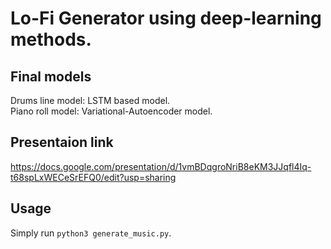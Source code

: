 # Lo-Fi Generator using deep-learning methods.

## Final models
Drums line model: LSTM based model.</br>
Piano roll model: Variational-Autoencoder model.

## Presentaion link
https://docs.google.com/presentation/d/1vmBDqgroNriB8eKM3JJqfl4Iq-t68spLxWECeSrEFQ0/edit?usp=sharing

## Usage
Simply run `python3 generate_music.py`. 

